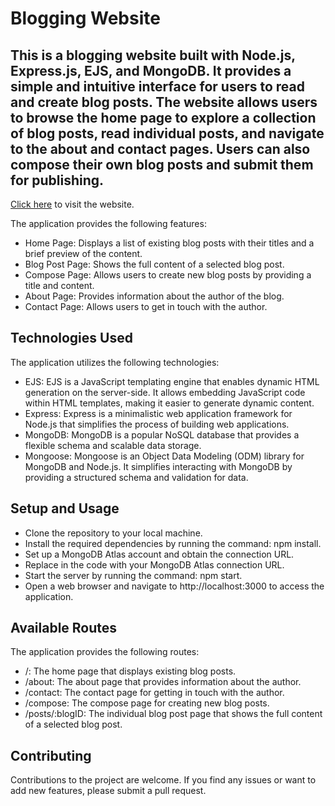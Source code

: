 # Blogging Website
## This is a blogging website built with Node.js, Express.js, EJS, and MongoDB. It provides a simple and intuitive interface for users to read and create blog posts. The website allows users to browse the home page to explore a collection of blog posts, read individual posts, and navigate to the about and contact pages. Users can also compose their own blog posts and submit them for publishing. 
[Click here](https://my-blog-4awg.onrender.com) to visit the website.


The application provides the following features:

- Home Page: Displays a list of existing blog posts with their titles and a brief preview of the content.
- Blog Post Page: Shows the full content of a selected blog post.
- Compose Page: Allows users to create new blog posts by providing a title and content.
- About Page: Provides information about the author of the blog.
- Contact Page: Allows users to get in touch with the author.

## Technologies Used
The application utilizes the following technologies:

- EJS: EJS is a JavaScript templating engine that enables dynamic HTML generation on the server-side. It allows embedding JavaScript code within HTML templates, making it easier to generate dynamic content.
- Express: Express is a minimalistic web application framework for Node.js that simplifies the process of building web applications.
- MongoDB: MongoDB is a popular NoSQL database that provides a flexible schema and scalable data storage.
- Mongoose: Mongoose is an Object Data Modeling (ODM) library for MongoDB and Node.js. It simplifies interacting with MongoDB by providing a structured schema and validation for data.

## Setup and Usage

- Clone the repository to your local machine.
- Install the required dependencies by running the command: npm install.
- Set up a MongoDB Atlas account and obtain the connection URL.
- Replace <MongoDB Atlas URL> in the code with your MongoDB Atlas connection URL.
- Start the server by running the command: npm start.
- Open a web browser and navigate to http://localhost:3000 to access the application.
  
## Available Routes
 The application provides the following routes:

- /: The home page that displays existing blog posts.
- /about: The about page that provides information about the author.
- /contact: The contact page for getting in touch with the author.
- /compose: The compose page for creating new blog posts.
- /posts/:blogID: The individual blog post page that shows the full content of a selected blog post.
  
 ## Contributing
Contributions to the project are welcome. If you find any issues or want to add new features, please submit a pull request.
